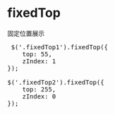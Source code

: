 # fixedTop
固定位置展示

<pre>
 $('.fixedTop1').fixedTop({
    top: 55,
    zIndex: 1
});

$('.fixedTop2').fixedTop({
    top: 255,
    zIndex: 0
});
</pre>
